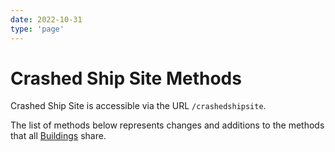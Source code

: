 ```yaml
---
date: 2022-10-31
type: 'page'
---
```


# Crashed Ship Site Methods

Crashed Ship Site is accessible via the URL `/crashedshipsite`.

The list of methods below represents changes and additions to the methods that all [Buildings](/api/Buildings) share.
